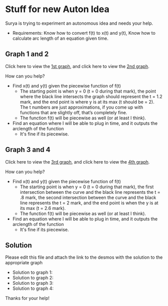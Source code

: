 # Stuff for new Auton Idea #
Surya is trying to experiment an autonomous idea and needs your help.
* Requirements: Know how to convert f(t) to x(t) and y(t), Know how to calculate arc length of an equation given time.

## Graph 1 and 2 ##
Click here to view the [1st graph](https://www.desmos.com/calculator/lvpkemrfcv), and click here to view the [2nd graph](https://www.desmos.com/calculator/46w0wou5za).

How can you help?
* Find x(t) and y(t) given the piecewise function of f(t) 
  * The starting point is when y = 0 (t = 0 during that mark), the point where the black line intersects the graph should represent the t = 1.2 mark, and the end point is where y is at its max (t should be = 2). The t numbers are just approximations, if you come up with functions that are slightly off, that’s completely fine.
  * The function f(t) will be piecewise as well (or at least I think).
* Find an equation where I will be able to plug in time, and it outputs the arclength of the function
  * It's fine if its piecewise.

## Graph 3 and 4 ##
Click here to view the [3rd graph](https://www.desmos.com/calculator/y17e9xmydm), and click here to view the [4th graph](https://www.desmos.com/calculator/wihv4ksimw).

How can you help?
* Find x(t) and y(t) given the piecewise function of f(t)
  * The starting point is when y = 0 (t = 0 during that mark), the first intersection between the curve and the black line represents the t = .8 mark, the second intersection between the curve and the black line represents the t = 2 mark, and the end point is when the y is at its max (t = 2.6 mark).
  * The function f(t) will be piecewise as well (or at least I think).
* Find an equation where I will be able to plug in time, and it outputs the arclength of the function
  * It's fine if its piecewise.
  
## Solution ##
Please edit this file and attach the link to the desmos with the solution to the appropriate graph
* Solution to graph 1:
* Solution to graph 2:
* Solution to graph 3:
* Solution to graph 4: 

Thanks for your help!
